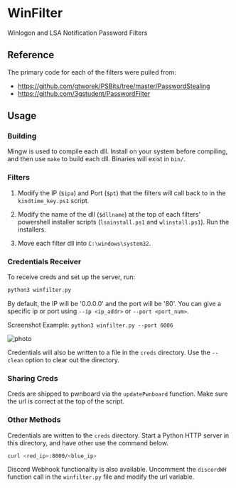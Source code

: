 # WinFilter
Winlogon and LSA Notification Password Filters 

## Reference
The primary code for each of the filters were pulled from:
- https://github.com/gtworek/PSBits/tree/master/PasswordStealing
- https://github.com/3gstudent/PasswordFilter

## Usage

### Building
Mingw is used to compile each dll. Install on your system before compiling, and then use `make` to build each dll. Binaries will exist in `bin/`.

### Filters
1) Modify the IP (`$ipa`) and Port (`$pt`) that the filters will call back to in the `kindtime_key.ps1` script. 

2) Modify the name of the dll (`$dllname`) at the top of each filters' powershell installer scripts (`lsainstall.ps1` and `wlinstall.ps1`). Run the installers.

3) Move each filter dll into `C:\windows\system32`.

### Credentials Receiver
To receive creds and set up the server, run:

```sh
python3 winfilter.py
```

By default, the IP will be '0.0.0.0' and the port will be '80'. You can give a specific ip or port using `--ip <ip_addr>` or `--port <port_num>`.

Screenshot Example:
```python3 winfilter.py --port 6006```

![photo](photos/photo.png)

Credentials will also be written to a file in the `creds` directory. Use the `--clean` option to clear out the directory.

### Sharing Creds

Creds are shipped to pwnboard via the `updatePwnboard` function. Make sure the url is correct at the top of the script.

### Other Methods
Credentials are written to the `creds` directory. Start a Python HTTP server in this directory, and have other use the command below.

```sh
curl <red_ip>:8000/<blue_ip>
```

Discord Webhook functionality is also available. Uncomment the `discordWH` function call in the `winfilter.py` file and modify the url variable.



